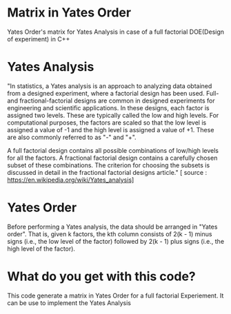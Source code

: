 # Matrix in Yates Order
 Yates Order's matrix for Yates Analysis in case of a full factorial DOE(Design of experiment) in C++

# Yates Analysis
 "In statistics, a Yates analysis is an approach to analyzing data obtained from a designed experiment, where a factorial design has been used. Full- and fractional-factorial designs are common in designed experiments for engineering and scientific applications. In these designs, each factor is assigned two levels. These are typically called the low and high levels. For computational purposes, the factors are scaled so that the low level is assigned a value of -1 and the high level is assigned a value of +1. These are also commonly referred to as "-" and "+".

A full factorial design contains all possible combinations of low/high levels for all the factors. A fractional factorial design contains a carefully chosen subset of these combinations. The criterion for choosing the subsets is discussed in detail in the fractional factorial designs article."  [ source : https://en.wikipedia.org/wiki/Yates_analysis]


# Yates Order

Before performing a Yates analysis, the data should be arranged in "Yates order". That is, given k factors, the kth column consists of 2(k - 1) minus signs (i.e., the low level of the factor) followed by 2(k - 1) plus signs (i.e., the high level of the factor).

# What do you get with this code?
This code generate a matrix in Yates Order for a full factorial Experiement. It can be use to implement the Yates Analysis


